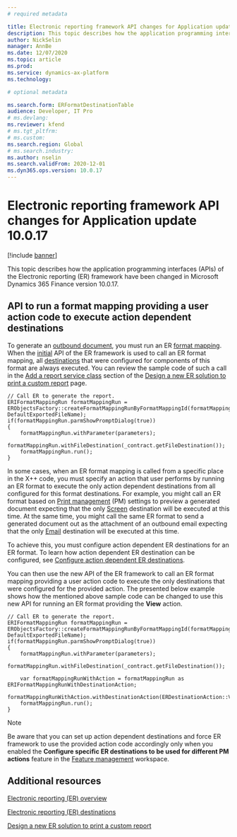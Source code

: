 ```yaml
---
# required metadata

title: Electronic reporting framework API changes for Application update 10.0.17
description: This topic describes how the application programming interfaces (APIs) of the Electronic reporting (ER) framework have been changed in Microsoft Dynamics 365 Finance version 10.0.17.
author: NickSelin
manager: AnnBe
ms.date: 12/07/2020
ms.topic: article
ms.prod: 
ms.service: dynamics-ax-platform
ms.technology: 

# optional metadata

ms.search.form: ERFormatDestinationTable
audience: Developer, IT Pro
# ms.devlang: 
ms.reviewer: kfend
# ms.tgt_pltfrm: 
# ms.custom: 
ms.search.region: Global 
# ms.search.industry: 
ms.author: nselin
ms.search.validFrom: 2020-12-01
ms.dyn365.ops.version: 10.0.17
---
```


# Electronic reporting framework API changes for Application update 10.0.17

[!include [banner](../includes/banner.md)]

This topic describes how the application programming interfaces (APIs) of the Electronic reporting (ER) framework have been changed in Microsoft Dynamics 365 Finance version 10.0.17.

## <a name="er-api-run-format-with-action-code">API to run a format mapping providing a user action code to execute action dependent destinations</a>

To generate an [outbound document](general-electronic-reporting.md#configuring-data-model-mappings-for-outgoing-documents), you must run an ER [format mapping](general-electronic-reporting.md#FormatComponentInbound). When the [initial](er-apis-app73.md#code-to-run-a-format-mapping-for-data-export) API of the ER framework is used to call an ER format mapping, all [destinations](electronic-reporting-destinations.md#applicability) that were configured for components of this format are always executed. You can review the sample code of such a call in the [Add a report service class](er-quick-start1-new-solution.md#ServiceClass) section of the [Design a new ER solution to print a custom report](er-quick-start1-new-solution.md) page.

```xpp
// Call ER to generate the report.
ERIFormatMappingRun formatMappingRun = ERObjectsFactory::createFormatMappingRunByFormatMappingId(formatMappingId, DefaultExportedFileName);
if(formatMappingRun.parmShowPromptDialog(true))
{
    formatMappingRun.withParameter(parameters);
    formatMappingRun.withFileDestination(_contract.getFileDestination());
    formatMappingRun.run();
}
```

In some cases, when an ER format mapping is called from a specific place in the X++ code, you must specify an action that user performs by running an ER format to execute the only action dependent destinations from all configured for this format destinations. For example, you might call an ER format based on [Print management](document-reporting-services.md) (PM) settings to preview a generated document expecting that the only [Screen](er-destination-type-screen.md) destination will be executed at this time. At the same time, you might call the same ER format to send a generated document out as the attachment of an outbound email expecting that the only [Email](er-destination-type-email.md) destination will be executed at this time.  

To achieve this, you must configure action dependent ER destinations for an ER format. To learn how action dependent ER destination can be configured, see [Configure action dependent ER destinations](er-action-dependent-destinations.md).

You can then use the new API of the ER framework to call an ER format mapping providing a user action code to execute the only destinations that were configured for the provided action. The presented below example shows how the mentioned above sample code can be changed to use this new API for running an ER format providing the **View** action.

```xpp
// Call ER to generate the report.
ERIFormatMappingRun formatMappingRun = ERObjectsFactory::createFormatMappingRunByFormatMappingId(formatMappingId, DefaultExportedFileName);
if(formatMappingRun.parmShowPromptDialog(true))
{
    formatMappingRun.withParameter(parameters);
    formatMappingRun.withFileDestination(_contract.getFileDestination());

    var formatMappingRunWithAction = formatMappingRun as ERIFormatMappingRunWithDestinationAction;
    formatMappingRunWithAction.withDestinationAction(ERDestinationAction::View);
    formatMappingRun.run();
}
``` 

> [!NOTE]
> Be aware that you can set up action dependent destinations and force ER framework to use the provided action code accordingly only when you enabled the **Configure specific ER destinations to be used for different PM actions** feature in the [Feature management](https://docs.microsoft.com/dynamics365/fin-ops-core/fin-ops/get-started/feature-management/feature-management-overview#the-feature-management-workspace) workspace.

## Additional resources

[Electronic reporting (ER) overview](general-electronic-reporting.md)

[Electronic reporting (ER) destinations](electronic-reporting-destinations.md)

[Design a new ER solution to print a custom report](er-quick-start1-new-solution.md)
